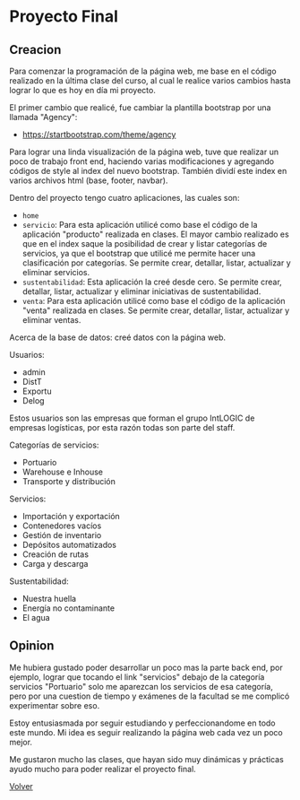 # Proyecto Final

## Creacion 

Para comenzar la programación de la página web, me base en el código realizado en la última clase del curso, al cual le realice varios cambios hasta lograr lo que es hoy en día mi proyecto.

El primer cambio que realicé, fue cambiar la plantilla bootstrap por una llamada "Agency":
- https://startbootstrap.com/theme/agency

Para lograr una linda visualización de la página web, tuve que realizar un poco de trabajo front end, haciendo varias modificaciones y agregando códigos de style al index del nuevo bootstrap. 
También dividí este index en varios archivos html (base, footer, navbar).

Dentro del proyecto tengo cuatro aplicaciones, las cuales son:
- `home`
- `servicio`: Para esta aplicación utilicé como base el código de la aplicación "producto" realizada en clases. El mayor cambio realizado es que en el index saque la posibilidad de crear y listar categorías de servicios, ya que el bootstrap que utilicé me permite hacer una clasificación por categorías. Se permite crear, detallar, listar, actualizar y eliminar servicios.
- `sustentabilidad`: Esta aplicación la creé desde cero. Se permite crear, detallar, listar, actualizar y eliminar iniciativas de sustentabilidad.
- `venta`: Para esta aplicación utilicé como base el código de la aplicación "venta" realizada en clases. Se permite crear, detallar, listar, actualizar y eliminar ventas.

Acerca de la base de datos: creé datos con la página web.

Usuarios:
- admin
- DistT
- Exportu
- Delog

Estos usuarios son las empresas que forman el grupo IntLOGIC de empresas logísticas, por esta razón todas son parte del staff.

Categorías de servicios:
- Portuario
- Warehouse e Inhouse
- Transporte y distribución 

Servicios:
- Importación y exportación
- Contenedores vacíos
- Gestión de inventario
- Depósitos automatizados
- Creación de rutas
- Carga y descarga

Sustentabilidad:
- Nuestra huella
- Energía no contaminante
- El agua

## Opinion

Me hubiera gustado poder desarrollar un poco mas la parte back end, por ejemplo, lograr que tocando el link "servicios" debajo de la categoría servicios "Portuario" solo me aparezcan los servicios de esa categoría, pero por una cuestion de tiempo y exámenes de la facultad se me complicó experimentar sobre eso.

Estoy entusiasmada por seguir estudiando y perfeccionandome en todo este mundo. Mi idea es seguir realizando la página web cada vez un poco mejor.

Me gustaron mucho las clases, que hayan sido muy dinámicas y prácticas ayudo mucho para poder realizar el proyecto final.

[Volver](../README.md)

